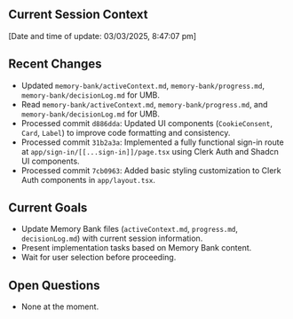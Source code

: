 ## Current Session Context

[Date and time of update: 03/03/2025, 8:47:07 pm]

## Recent Changes

- Updated `memory-bank/activeContext.md`, `memory-bank/progress.md`, `memory-bank/decisionLog.md` for UMB.
- Read `memory-bank/activeContext.md`, `memory-bank/progress.md`, and `memory-bank/decisionLog.md` for UMB.
- Processed commit `d886dda`: Updated UI components (`CookieConsent`, `Card`, `Label`) to improve code formatting and consistency.
- Processed commit `31b2a3a`: Implemented a fully functional sign-in route at `app/sign-in/[[...sign-in]]/page.tsx` using Clerk Auth and Shadcn UI components.
- Processed commit `7cb0963`: Added basic styling customization to Clerk Auth components in `app/layout.tsx`.

## Current Goals

- Update Memory Bank files (`activeContext.md`, `progress.md`, `decisionLog.md`) with current session information.
- Present implementation tasks based on Memory Bank content.
- Wait for user selection before proceeding.

## Open Questions

- None at the moment.
